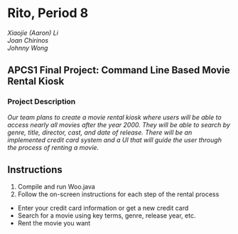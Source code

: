 # Rito, Period 8
<i>Xiaojie (Aaron) Li </i> <br />
<i>Joan Chirinos </i> <br />
<i>Johnny Wong </i>

## APCS1 Final Project: Command Line Based Movie Rental Kiosk
### Project Description
<i> Our team plans to create a movie rental kiosk where users will be able to access nearly all movies after the year 2000. They will be able to search by genre, title, director, cast, and date of release. There will be an implemented credit card system and a UI that will guide the user through the process of renting a movie. </i>

## Instructions
1. Compile and run Woo.java
2. Follow the on-screen instructions for each step of the rental process
  * Enter your credit card information or get a new credit card
  * Search for a movie using key terms, genre, release year, etc.
  * Rent the movie you want

